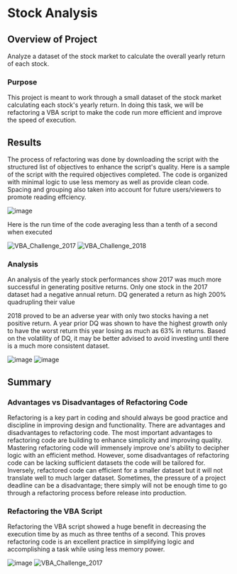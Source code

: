 # Stock Analysis

## Overview of Project
Analyze a dataset of the stock market to calculate the overall yearly return of each stock.

### Purpose
This project is meant to work through a small dataset of the stock market calculating each stock's yearly return. In doing this task, we will be refactoring a VBA script to make the code run more efficient and improve the speed of execution.


## Results
The process of refactoring was done by downloading the script with the structured list of objectives to enhance the script's quality. Here is a sample of the script with the required objectives completed. The code is organized with minimal logic to use less memory as well as provide clean code. Spacing and grouping also taken into account for future users/viewers to promote reading effciency.

![image](https://user-images.githubusercontent.com/86776606/175753839-8d8fbd3c-cc8b-48fe-8d67-c4103e5d6acf.png)

Here is the run time of the code averaging less than a tenth of a second when executed

![VBA_Challenge_2017](https://user-images.githubusercontent.com/86776606/175755083-81b36819-5129-45dd-8935-3b4ab5517cfb.png)
![VBA_Challenge_2018](https://user-images.githubusercontent.com/86776606/175755131-fe3d64d1-dea8-4ba0-8794-bd7f48e7411e.png)

### Analysis
An analysis of the yearly stock performances show 2017 was much more successful in generating positive returns. Only one stock in the 2017 dataset had a negative annual return. DQ generated a return as high 200% quadrupling their value

2018 proved to be an adverse year with only two stocks having a net positive return. A year prior DQ was shown to have the highest growth only to have the worst return this year losing as much as 63% in returns. Based on the volatility of DQ, it may be better advised to avoid investing until there is a much more consistent dataset.

![image](https://user-images.githubusercontent.com/86776606/175755158-b5541904-1ad5-4ac1-a1e8-a02e5d014528.png)
![image](https://user-images.githubusercontent.com/86776606/175755179-73b13ff9-66e9-4301-9d54-3fbb0735e67e.png)



## Summary

### Advantages vs Disadvantages of Refactoring Code
Refactoring is a key part in coding and should always be good practice and discipline in improving design and functionality. There are advantages and disadvantages to refactoring code. The most important advantages to refactoring code are building to enhance simplicity and improving quality. Mastering refactoring code will immensely improve one's ability to decipher logic with an efficient method. However, some disadvantages of refactoring code can be lacking sufficient datasets the code will be tailored for. Inversely, refactored code can efficient for a smaller dataset but it will not translate well to much larger dataset. Sometimes, the pressure of a project deadline can be a disadvantage; there simply will not be enough time to go through a refactoring process before release into production.

### Refactoring the VBA Script
Refactoring the VBA script showed a huge benefit in decreasing the execution time by as much as three tenths of a second. This proves refactoring code is an excellent practice in simplifying logic and accomplishing a task while using less memory power.

![image](https://user-images.githubusercontent.com/86776606/175756164-41222397-0a28-47c0-afd5-d65ee2273fb1.png)
![VBA_Challenge_2017](https://user-images.githubusercontent.com/86776606/175755083-81b36819-5129-45dd-8935-3b4ab5517cfb.png)
